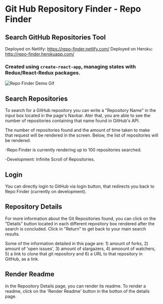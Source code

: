 # Git Hub Repository Finder - Repo Finder

## Search GitHub Repositories Tool

Deployed on Netlify: https://repo-finder.netlify.com/
Deployed on Heroku: http://repo-finder.herokuapp.com/

### Created using ```create-react-app```, managing states with Redux/React-Redux packages. 

![Repo Finder Demo Gif](repo-finder.gif)

## Search Repositories

To search for a GitHub repository you can write a "Repository Name" in the input box located in the page's Navbar. 
Ater that, you are able to see the number of repositories containing that name found in GitHub's API.

The number of repositories found and the amount of time taken to make that request will be rendered in the screen. Below, the list of repositories will be rendered. 

-Repo Finder is currently rendering up to 100 repositories searched.

-Development: Infinite Scroll of Repositories.

## Login

You can directly login to GitHub via login button, that redirects you back to Repo Finder (currently on development). 

## Repository Details

For more information about the Git Repositories found, you can click on the "Details" button located in each different repository box rendered after the search is concluded. Click in "Return" to get back to your main search results. 

Some of the information detailed in this page are: 1) amount of forks, 2) amount of 'open issues', 3) amount of stargazers, 4) amoount of watchers, 5) a link to clone that git repository and 6) a URL to that repository in GitHub, as a link.

## Render Readme

In the Repository Details page, you can render its readme. To render a readme, click on the 'Render Readme' button in the botton of the details page.
